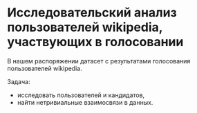 # Исследовательский анализ пользователей wikipedia, участвующих в голосовании

В нашем распоряжении датасет с результатами голосования пользователей wikipedia.

Задача:
- исследовать пользователей и кандидатов,
- найти нетривиальные взаимосвязи в данных.

